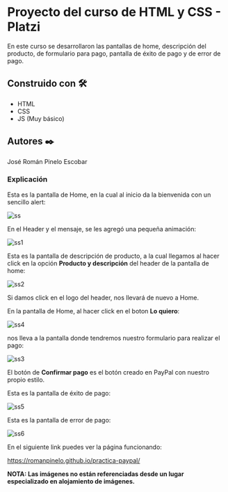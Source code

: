 # Proyecto del curso de HTML y CSS - Platzi

En este curso se desarrollaron las pantallas de home, descripción del producto, de formulario para pago, pantalla de éxito de pago y de error de pago.


## Construido con 🛠️

* HTML
* CSS
* JS (Muy básico)


## Autores ✒️

José Román Pinelo Escobar


### Explicación

Esta es la pantalla de Home, en la cual al inicio da la bienvenida con un sencillo alert:

![ss](https://user-images.githubusercontent.com/71656431/105922584-886c5680-6000-11eb-9d0b-803b6db774bb.jpg)

En el Header y el mensaje, se les agregó una pequeña animación:

![ss1](https://user-images.githubusercontent.com/71656431/105922639-a2a63480-6000-11eb-936b-a70184f9e1bd.jpg)

Esta es la pantalla de descripción de producto, a la cual llegamos al hacer click en la opción **Producto y descripción** del header de la pantalla de home:

![ss2](https://user-images.githubusercontent.com/71656431/105922659-ae91f680-6000-11eb-84ec-991dddecb8a8.jpg)

Si damos click en el logo del header, nos llevará de nuevo a Home.

En la pantalla de Home, al hacer click en el boton **Lo quiero**:

![ss4](https://user-images.githubusercontent.com/71656431/105922693-c5384d80-6000-11eb-8bc1-c68a5a33e7b7.jpg)


nos lleva a la pantalla donde tendremos nuestro formulario para realizar el pago:

![ss3](https://user-images.githubusercontent.com/71656431/105922673-b8b3f500-6000-11eb-8012-a330c1976d45.jpg)

El botón de **Confirmar pago** es el botón creado en PayPal con nuestro propio estilo.

Esta es la pantalla de éxito de pago:

![ss5](https://user-images.githubusercontent.com/71656431/105922715-cf5a4c00-6000-11eb-8210-43fd657053dd.jpg)


Esta es la pantalla de error de pago:

![ss6](https://user-images.githubusercontent.com/71656431/105922834-029cdb00-6001-11eb-85ff-22d04436172f.jpg)


En el siguiente link puedes ver la página funcionando: 

https://romanpinelo.github.io/practica-paypal/


**NOTA: Las imágenes no están referenciadas desde un lugar especializado en alojamiento de imágenes.**